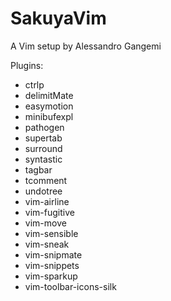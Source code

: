 SakuyaVim
===

A Vim setup by Alessandro Gangemi

Plugins:

* ctrlp
* delimitMate
* easymotion
* minibufexpl
* pathogen
* supertab
* surround
* syntastic
* tagbar
* tcomment
* undotree
* vim-airline
* vim-fugitive
* vim-move
* vim-sensible
* vim-sneak
* vim-snipmate
* vim-snippets
* vim-sparkup
* vim-toolbar-icons-silk

